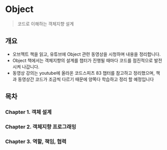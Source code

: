 # Object
> 코드로 이해하는 객체지향 설계

## 개요
* 오브젝트 책을 읽고, 유튜브에 Object 관련 동영상을 시청하며 내용을 정리합니다.
* Object 책에서는 객체지향의 설계를 챕터가 진행될 때마다 코드를 점진적으로 발전시켜 나갑니다.
* 동영상 강의는 youtube에 올라온 코드스피츠 83 챕터를 참고하고 정리했으며, 책과 동영상간 코드가 조금씩 다르기 때문에 양쪽다 학습하고 정리 할 예정입니다



## 목차

### Chapter  1. 객체 설계

### Chapter 2. 객체지향 프로그래밍

### Chapter 3. 역할, 책임, 협력
